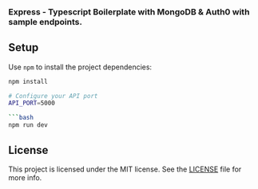 ### Express - Typescript Boilerplate with MongoDB & Auth0 with sample endpoints.

## Setup
Use `npm` to install the project dependencies:

```bash
npm install
```

```sh
# Configure your API port
API_PORT=5000

```bash
npm run dev
```


## License

This project is licensed under the MIT license. See the [LICENSE](./LICENSE.txt) file for more info.

